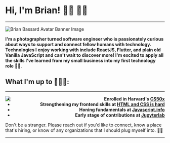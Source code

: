 # Hi, I'm Brian! 🕺🏿 👋🏿

---

![Brian Bassard Avatar Banner Image](https://live.staticflickr.com/65535/50164652607_aaed0b55c1_o.jpg)

**I'm a photographer turned software engineer who is passionately curious about ways to support and connect fellow humans with technology. Technologies I enjoy working with include ReactJS, Flutter, and plain old Vanilla JavaScript and can't wait to discover more! I'm excited to apply all the skills I've learned from my small business into my first technology role** ✊🏿.

## What I'm up to 👨🏿‍💻:

---

<img style="float: left;" src="https://live.staticflickr.com/65535/50164652572_2645fddceb_o.jpg">

<div style="text-align: right">

-   **Enrolled in Harvard's [CS50x](https://cs50.harvard.edu/x/2020/)**
-   **Strengthening my frontend skills at [HTML and CSS is hard](https://www.internetingishard.com/html-and-css/introduction/)**
-   **Honing fundamentals at [Javascript.info](https://javascript.info/)**
-   **Early stage of contributions at [Jupyterlab](https://jupyter.org/)**

</div>

Don't be a stranger. Please reach out if you'd like to connect, know a place that's hiring, or know of any organizations that I should plug myself into. 👌🏿

---
